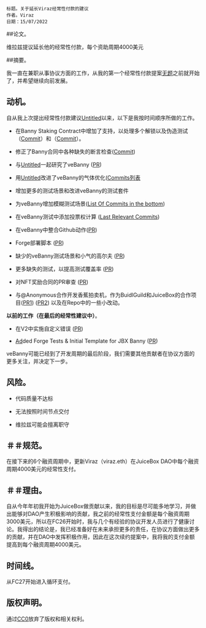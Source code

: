 
 
```plain text
标题。关于延长Viraz经常性付款的建议
作者。Viraz
日期：15/07/2022
```

##论文。

维拉兹提议延长他的经常性付款，每个资助周期4000美元

##摘要。

我一直在兼职从事协议方面的工作，从我的第一个经常性付款提案[无题](https://www.notion.so/43dcfa40522f497589527af37d4b8958)之前就开始了，并希望继续向前发展。

## 动机。

自从我上次提出经常性付款建议[Untitled](https://www.notion.so/43dcfa40522f497589527af37d4b8958)以来，以下是我按时间顺序所做的工作。

- 在Banny Staking Contract中增加了支持，以处理多个解锁以及伪造测试（[Commit](https://github.com/jbx-protocol/jbx-staking/commit/35c7a6e747752fd4cef855999f7c49e5ba9dec9f)）和（[Commit](https://github.com/jbx-protocol/jbx-staking/commit/d8ff93b14fa07d87aed7323f1f024646c5497b83)）。

- 修正了Banny合同中各种缺失的断言检查([Commit](https://github.com/jbx-protocol/jbx-staking/commit/fc0e84257d7bc40d96e6a028de806fbdccaabaf8))

- 与[Untitled](https://www.notion.so/4f50b0a2c585420ea3b4a373b152dad2)一起研究了veBanny ([PR](https://github.com/jbx-protocol/jbx-staking/pull/16))

- 用[Untitled](https://www.notion.so/4f50b0a2c585420ea3b4a373b152dad2)改进了veBanny的气体优化([Commits列表](https://github.com/jbx-protocol/jbx-staking/commits/master?before=ab32bb0d17e24199f63613babe0066460b149e2e+105&branch=master&qualified_name=refs%2Fheads%2Fmaster)

- 增加更多的测试场景和改进veBanny的测试套件

- 为veBanny增加模糊测试场景([List Of Commits in the bottom](https://github.com/jbx-protocol/jbx-staking/commits/master?before=ab32bb0d17e24199f63613babe0066460b149e2e+70&branch=master&qualified_name=refs%2Fheads%2Fmaster))

- 在veBanny测试中添加投票权计算 ([Last Relevant Commits](https://github.com/jbx-protocol/jbx-staking/commit/0210847f2b79be37669dcf3eb29e3cf32d4508d2))

- 在veBanny中整合Github动作([PR](https://github.com/jbx-protocol/jbx-staking/pull/19))

- Forge部署脚本 ([PR](https://github.com/jbx-protocol/jbx-staking/pull/20))

- 缺少的veBanny测试场景和小气的高尔夫 ([PR](https://github.com/jbx-protocol/jbx-staking/pull/21))

- 更多缺失的测试，以提高测试覆盖率 ([PR](https://github.com/jbx-protocol/jbx-staking/pull/22))

- 对NFT奖励合同的PR审查 ([PR](https://github.com/cptspacecadet/juice-contracts-v2/pull/3#issuecomment-1159651964))

- 与@Anonymous合作开发香蕉拍卖机，作为BuidlGuild和JuiceBox的合作项目([PR1](https://github.com/austintgriffith/banana-auction/pull/2)) ([PR2](https://github.com/austintgriffith/banana-auction/pull/4)) 以及在Repo中的一些小改动。

**以前的工作（在最后的经常性建议中）**。

- 在V2中实施自定义错误 ([PR](https://github.com/jbx-protocol/juice-contracts-v2/pull/31))

- [Ad](https://github.com/jbx-protocol/juice-contracts-v2/pull/236)ded Forge Tests & Initial Template for JBX Banny ([PR](https://github.com/jbx-protocol/jbx-staking/pull/10))

veBanny可能已经到了开发周期的最后阶段，我们需要其他贡献者在协议方面的更多关注，并决定下一步。

## 风险。

- 代码质量不达标

- 无法按照时间节点交付

- 维拉兹可能会擅离职守

## ＃＃规范。

在接下来的6个融资周期中，更新Viraz（viraz.eth）在JuiceBox DAO中每个融资周期4000美元的经常性支付。

## ＃＃理由。

自从今年年初我开始为JuiceBox做贡献以来，我的目标是尽可能多地学习，并做出能够对DAO产生积极影响的贡献，我之前的经常性支付金额是每个融资周期3000美元，所以在FC26开始时，我与几个有经验的协议开发人员进行了健康讨论。我得出的结论是，我已经准备好在未来承担更多的责任，在协议方面做出更多的贡献，并在DAO中发挥积极作用，因此在这次续约提案中，我将我的支付金额提高到每个融资周期4000美元。

## 时间线。

从FC27开始进入循环支付。

## 版权声明。

通过[CC0](https://creativecommons.org/publicdomain/zero/1.0/)放弃了版权和相关权利。
